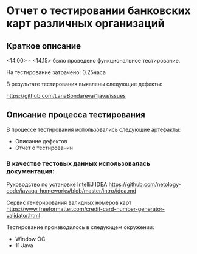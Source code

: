 # Отчет о тестировании банковских карт различных организаций

## Краткое описание
<14.00> - <14.15> было проведено функциональное тестирование.

На тестирование затрачено: 0.25часа

В результате тестирования выявлены следующие дефекты:

https://github.com/LanaBondareva/1java/issues

## Описание процесса тестирования
В процессе тестирования использовались следующие артефакты:
* Описание дефектов
* Отчет о тестировании


### В качестве тестовых данных использовалась документация:

Руководство по установке IntelliJ IDEA https://github.com/netology-code/javaqa-homeworks/blob/master/intro/idea.md

Сервис генерирования валидных номеров карт https://www.freeformatter.com/credit-card-number-generator-validator.html

Тестирование производилось в следующем окружении:
* Window ОС
* 11 Java
